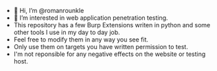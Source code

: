 - 👋 Hi, I’m @romanrounkle
- 👀 I’m interested in web application penetration testing. 
- This repository has a few Burp Extensions writen in python and some other tools I use in my day to day job. 
- Feel free to modify them in any way you see fit. 
- Only use them on targets you have written permission to test. 
- I'm not reponsible for any negative effects on the website or testing host. 

<!---
romanrounkle/romanrounkle is a ✨ special ✨ repository because its `README.md` (this file) appears on your GitHub profile.
You can click the Preview link to take a look at your changes.
--->
